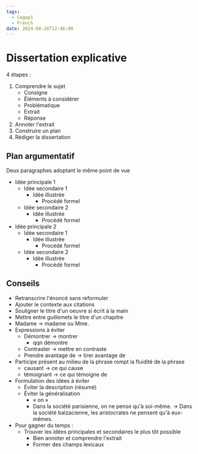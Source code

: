 ```yaml
---
tags:
  - Cegep1
  - French
date: 2024-08-26T12:46:00
---
```


# Dissertation explicative

4 étapes :

1. Comprendre le sujet
	- Consigne
	- Éléments à considérer
	- Problématique
	- Extrait
	- Réponse
2. Annoter l'extrait
3. Construire un plan
4. Rédiger la dissertation

## Plan argumentatif

Deux paragraphes adoptant le même point de vue

- Idée principale 1
	- Idée secondaire 1
		- Idée illustrée
			- Procédé formel
	- Idée secondaire 2
		- Idée illustrée
			- Procédé formel
- Idée principale 2
	- Idée secondaire 1
		- Idée illustrée
			- Procédé formel
	- Idée secondaire 2
		- Idée illustrée
			- Procédé formel

## Conseils

- Retranscrire l'énoncé sans reformuler
- Ajouter le contexte aux citations
- Souligner le titre d'un oeuvre si écrit à la main
- Mettre entre guillemets le titre d'un chapitre
- Madame -> madame ou Mme.
- Expressions à éviter
	- Démontrer -> montrer
		- qqn démontre
	- Contraster -> mettre en contraste
	- Prendre avantage de -> tirer avantage de
- Participe présent au milieu de la phrase rompt la fluidité de la phrase
	- causant -> ce qui cause
	- témoignant -> ce qui témoigne de
- Formulation des idées à éviter
	- Éviter la description (résumé)
	- Éviter la généralisation
		- « on »
		- Dans la société parisienne, on ne pense qu'à soi-même. -> Dans la société balzacienne, les aristocrates ne pensent qu'à eux-mêmes.
- Pour gagner du temps :
	- Trouver les idées principales et secondaires le plus tôt possible
		- Bien annoter et comprendre l'extrait
		- Former des champs lexicaux